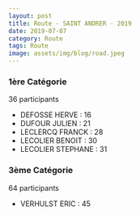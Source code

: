 ```yaml
---
layout: post
title: Route - SAINT ANDRER - 2019
date: 2019-07-07
category: Route
tags: Route
image: assets/img/blog/road.jpeg
---
```


### 1ère Catégorie
36 participants
- DEFOSSE HERVE : 16
- DUFOUR JULIEN : 21
- LECLERCQ FRANCK : 28
- LECOLIER BENOIT : 30
- LECOLIER STEPHANE : 31

### 3ème Catégorie
64 participants
- VERHULST ERIC : 45
